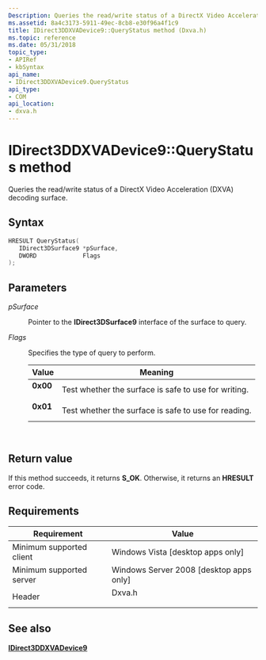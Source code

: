 ```yaml
---
Description: Queries the read/write status of a DirectX Video Acceleration (DXVA) decoding surface.
ms.assetid: 8a4c3173-5911-49ec-8cb8-e30f96a4f1c9
title: IDirect3DDXVADevice9::QueryStatus method (Dxva.h)
ms.topic: reference
ms.date: 05/31/2018
topic_type: 
- APIRef
- kbSyntax
api_name: 
- IDirect3DDXVADevice9.QueryStatus
api_type: 
- COM
api_location: 
- dxva.h
---
```


# IDirect3DDXVADevice9::QueryStatus method

Queries the read/write status of a DirectX Video Acceleration (DXVA) decoding surface.

## Syntax


```C++
HRESULT QueryStatus(
   IDirect3DSurface9 *pSurface,
   DWORD             Flags
);
```



## Parameters

<dl> <dt>

*pSurface* 
</dt> <dd>

Pointer to the **IDirect3DSurface9** interface of the surface to query.

</dd> <dt>

*Flags* 
</dt> <dd>

Specifies the type of query to perform.



| Value                                                                                                                             | Meaning                                                         |
|-----------------------------------------------------------------------------------------------------------------------------------|-----------------------------------------------------------------|
| <span id="0x00"></span><span id="0X00"></span><dl> <dt>**0x00**</dt> </dl> | Test whether the surface is safe to use for writing.<br/> |
| <span id="0x01"></span><span id="0X01"></span><dl> <dt>**0x01**</dt> </dl> | Test whether the surface is safe to use for reading.<br/> |



 

</dd> </dl>

## Return value

If this method succeeds, it returns **S\_OK**. Otherwise, it returns an **HRESULT** error code.

## Requirements



| Requirement | Value |
|-------------------------------------|-----------------------------------------------------------------------------------|
| Minimum supported client<br/> | Windows Vista \[desktop apps only\]<br/>                                    |
| Minimum supported server<br/> | Windows Server 2008 \[desktop apps only\]<br/>                              |
| Header<br/>                   | <dl> <dt>Dxva.h</dt> </dl> |



## See also

<dl> <dt>

[**IDirect3DDXVADevice9**](idirect3ddxvadevice9.md)
</dt> </dl>

 

 





